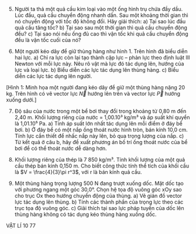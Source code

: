 5. Người ta thả một quả cầu kim loại vào một ống hình trụ chứa đầy dầu. Lúc đầu, quả cầu chuyển động nhanh dần. Sau một khoảng thời gian thì nó chuyển động với tốc độ không đổi. Hãy giải thích:
   a) Tại sao lúc đầu quả cầu tăng tốc?
   b) Tại sao sau một thời gian thì quả cầu chuyển động đều?
   c) Tại sao nói nếu ống đủ cao thì vận tốc khi quả cầu chuyển động đều là vận tốc cuối của nó?

6. Một người kéo dây để giữ thùng hàng như hình 1.
   Trên hình đã biểu diễn hai lực.
   a) Chỉ ra lực còn lại tạo thành cặp lực – phản lực theo định luật III Newton với mỗi lực này. Nêu rõ vật mà lực đó tác dụng lên, hướng của lực và loại lực.
   b) Biểu diễn các lực tác dụng lên thùng hàng.
   c) Biểu diễn các lực tác dụng lên người.

[Hình 1: Minh họa một người đang kéo dây để giữ một thùng hàng nặng 20 kg. Trên hình có vẽ vector lực $\vec{N}$ hướng lên trên và vector lực $\vec{P}$ hướng xuống dưới.]

7. Độ sâu của nước trong một bể bơi thay đổi trong khoảng từ 0,80 m đến 2,40 m. Khối lượng riêng của nước = 1,00.10³ kg/m³ và áp suất khí quyển là 1,01.10⁵ Pa.
   a) Tính áp suất lớn nhất tác dụng lên mỗi điểm ở đáy bể bơi.
   b) Ở đáy bể có một nắp ống thoát nước hình tròn, bán kính 10,0 cm. Tính lực cần thiết để nhấc nắp này lên, bỏ qua trọng lượng của nắp.
   c) Từ kết quả ở câu b, hãy đề xuất phương án bố trí ống thoát nước của bể bơi để có thể thoát nước dễ dàng hơn.

8. Khối lượng riêng của thép là 7 850 kg/m³. Tính khối lượng của một quả cầu thép bán kính 0,150 m. Cho biết công thức tính thể tích của khối cầu là $V = \frac{4}{3}\pi r^3$, với r là bán kính quả cầu.

9. Một thùng hàng trọng lượng 500 N đang trượt xuống dốc. Mặt dốc tạo với phương ngang một góc 30,0°. Chọn hệ tọa độ vuông góc xOy sao cho trục Ox theo hướng chuyển động của thùng.
   a) Vẽ giản đồ vector lực tác dụng lên thùng.
   b) Tính các thành phần của trọng lực theo các trục tọa độ vuông góc.
   c) Giải thích tại sao lực pháp tuyến của dốc lên thùng hàng không có tác dụng kéo thùng hàng xuống dốc.

VẬT LÍ 10 77